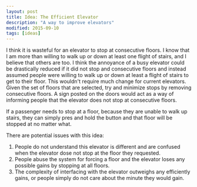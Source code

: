 ```yaml
---
layout: post
title: Idea: The Efficient Elevator
description: "A way to improve elevators"
modified: 2015-09-10
tags: [ideas]
---
```


I think it is wasteful for an elevator to stop at consecutive floors. I know that I am more than willing to walk up or down at least one flight of stairs, and I believe that others are too. I think the annoyance of a busy elevator could be drastically reduced if it did not stop and consecutive floors and instead assumed people were willing to walk up or down at least a flight of stairs to get to their floor. This wouldn't require much change for current elevators. Given the set of floors that are selected, try and minimize stops by removing consecutive floors. A sign posted on the doors would act as a way of informing people that the elevator does not stop at consecutive floors. 

If a passenger needs to stop at a floor, because they are unable to walk up stairs, they can simply pres and hold the button and that floor will be stopped at no matter what.

There are potential issues with this idea:
1. People do not understand this elevator is different and are confused when the elevator dose not stop at the floor they requested.
2. People abuse the system for forcing a floor and the elevator loses any possible gains by stopping at all floors. 
3. The complexity of interfacing with the elevator outweighs any efficiently gains, or people simply do not care about the minute they would gain.